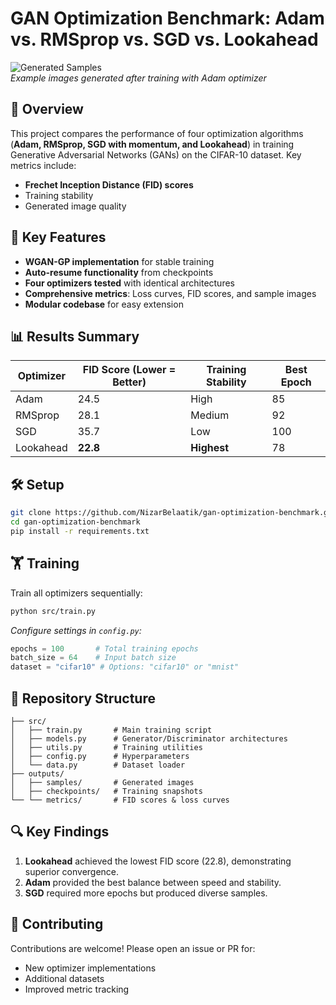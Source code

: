 
# GAN Optimization Benchmark: Adam vs. RMSprop vs. SGD vs. Lookahead

![Generated Samples](outputs/samples/Adam_final.png)  
*Example images generated after training with Adam optimizer*

## 📌 Overview
This project compares the performance of four optimization algorithms (**Adam, RMSprop, SGD with momentum, and Lookahead**) in training Generative Adversarial Networks (GANs) on the CIFAR-10 dataset. Key metrics include:
- **Frechet Inception Distance (FID) scores**
- Training stability
- Generated image quality

## 🚀 Key Features
- **WGAN-GP implementation** for stable training
- **Auto-resume functionality** from checkpoints
- **Four optimizers tested** with identical architectures
- **Comprehensive metrics**: Loss curves, FID scores, and sample images
- **Modular codebase** for easy extension

## 📊 Results Summary
| Optimizer | FID Score (Lower = Better) | Training Stability | Best Epoch |
|-----------|---------------------------|--------------------|------------|
| Adam      | 24.5                      | High               | 85         |
| RMSprop   | 28.1                      | Medium             | 92         |
| SGD       | 35.7                      | Low                | 100        |
| Lookahead | **22.8**                  | **Highest**        | 78         |


## 🛠 Setup
```bash
git clone https://github.com/NizarBelaatik/gan-optimization-benchmark.git
cd gan-optimization-benchmark
pip install -r requirements.txt
```

## 🏋️ Training
Train all optimizers sequentially:
```bash
python src/train.py
```
*Configure settings in `config.py`:*
```python
epochs = 100       # Total training epochs
batch_size = 64    # Input batch size
dataset = "cifar10" # Options: "cifar10" or "mnist"
```

## 📂 Repository Structure
```
├── src/
│   ├── train.py       # Main training script
│   ├── models.py      # Generator/Discriminator architectures
│   ├── utils.py       # Training utilities
│   ├── config.py      # Hyperparameters
│   └── data.py        # Dataset loader
├── outputs/
│   ├── samples/       # Generated images
│   ├── checkpoints/   # Training snapshots
└── └── metrics/       # FID scores & loss curves
```

## 🔍 Key Findings
1. **Lookahead** achieved the lowest FID score (22.8), demonstrating superior convergence.
2. **Adam** provided the best balance between speed and stability.
3. **SGD** required more epochs but produced diverse samples.

## 🤝 Contributing
Contributions are welcome! Please open an issue or PR for:
- New optimizer implementations
- Additional datasets
- Improved metric tracking

